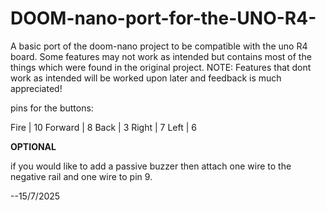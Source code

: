 # DOOM-nano-port-for-the-UNO-R4-
A basic port of the doom-nano project to be compatible with the uno R4 board. Some features may not work as intended but contains most of the things which were found in the original project. NOTE: Features that dont work as intended will be worked upon later and feedback is much appreciated!

pins for the buttons:

Fire | 10
Forward | 8
Back | 3
Right | 7
Left | 6

**OPTIONAL**

if you would like to add a passive buzzer then attach one wire to the negative rail and one wire to pin 9.

--15/7/2025
